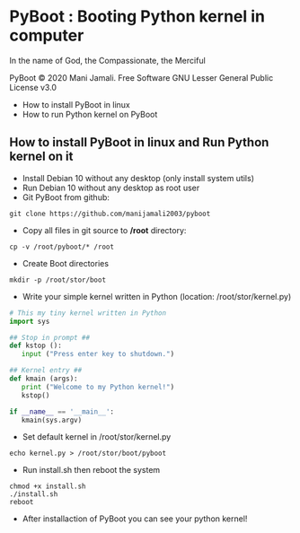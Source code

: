 # PyBoot : Booting Python kernel in computer

In the name of God, the Compassionate, the Merciful

PyBoot &copy; 2020 Mani Jamali. Free Software GNU Lesser General Public License v3.0

 - How to install PyBoot in linux
 - How to run Python kernel on PyBoot
 
## How to install PyBoot in linux and Run Python kernel on it

 - Install Debian 10 without any desktop (only install system utils)
 - Run Debian 10 without any desktop as root user
 - Git PyBoot from github:
 
 ```shell script
 git clone https://github.com/manijamali2003/pyboot
```

 - Copy all files in git source to **/root** directory:
 
 ```shell script
 cp -v /root/pyboot/* /root
```
 
 - Create Boot directories
 
 ```shell script
 mkdir -p /root/stor/boot
```
 
 - Write your simple kernel written in Python (location: /root/stor/kernel.py)
 
 ```python
# This my tiny kernel written in Python
import sys

## Stop in prompt ##
def kstop ():
    input ("Press enter key to shutdown.")

## Kernel entry ##
def kmain (args):
    print ("Welcome to my Python kernel!")
    kstop()

if __name__ == '__main__':
    kmain(sys.argv)
```
 - Set default kernel in /root/stor/kernel.py
 
 ```shell script
echo kernel.py > /root/stor/boot/pyboot
```

 - Run install.sh then reboot the system
 
 ```shell script
chmod +x install.sh
./install.sh
reboot
```
  - After installaction of PyBoot you can see your python kernel!